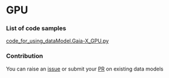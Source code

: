 # GPU

### List of code samples 

<!-- 50-List of code -->

<!-- [code entry](link) -->
[code_for_using_dataModel.Gaia-X_GPU.py](https://github.com/smart-data-models/dataModel.Gaia-X/blob/master/GPU/code/code_for_using_dataModel.Gaia-X_GPU.py)


<!-- /50-List of code -->

### Contribution
You can raise an [issue](https://github.com/smart-data-models/dataModel.Gaia-X/issues) or submit your [PR](https://github.com/smart-data-models/dataModel.Gaia-X/pulls) on existing data models
